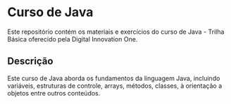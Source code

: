 # Curso de Java

Este repositório contém os materiais e exercícios do curso de Java - Trilha Básica oferecido pela Digital Innovation One.

## Descrição

Este curso de Java aborda os fundamentos da linguagem Java, incluindo variáveis, estruturas de controle, arrays, métodos, classes, à orientação a objetos entre outros conteúdos.
